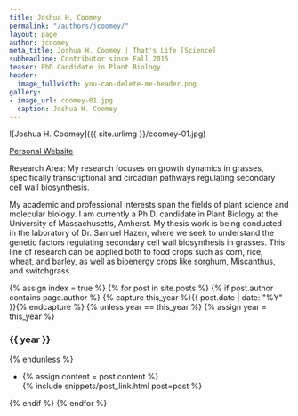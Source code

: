 ```yaml
---
title: Joshua H. Coomey
permalink: "/authors/jcoomey/"
layout: page
author: jcoomey
meta_title: Joshua H. Coomey | That's Life [Science]
subheadline: Contributor since Fall 2015
teaser: PhD Candidate in Plant Biology
header:
  image_fullwidth: you-can-delete-me-header.png
gallery:
- image_url: coomey-01.jpg
  caption: Joshua H. Coomey
---
```


![Joshua H. Coomey]({{ site.urlimg }}/coomey-01.jpg)

[Personal Website](http://www.bio.umass.edu/biology/hazen/)

Research Area: My research focuses on growth dynamics in grasses, specifically transcriptional and circadian pathways regulating secondary cell wall biosynthesis.

My academic and professional interests span the fields of plant science and molecular biology. I am currently a Ph.D. candidate in Plant Biology at the University of Massachusetts, Amherst. My thesis work is being conducted in the laboratory of Dr. Samuel Hazen, where we seek to understand the genetic factors regulating secondary cell wall biosynthesis in grasses. This line of research can be applied both to food crops such as corn, rice, wheat, and barley, as well as bioenergy crops like sorghum, Miscanthus, and switchgrass.


{% assign index = true %}
{% for post in site.posts %}
{% if post.author contains page.author %}
{% capture this_year %}{{ post.date | date: "%Y" }}{% endcapture %}
{% unless year == this_year %}
{% assign year = this_year %}
<h3>{{ year }}</h3>
{% endunless %}
<ul style="list-style-type:disc">
 <li> 
 {% assign content = post.content %} 
 <article>
 {% include snippets/post_link.html post=post %}
 </article>
 </li>
</ul>
{% endif %}
{% endfor %}
